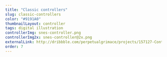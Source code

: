 ```yaml
---
title: "Classic controllers"
slug: classic-controllers
color: "#9191A0"
thumbnailLayout: controller
tags: digital illustration
controllerImg: snes-controller.png
controllerImg2x: snes-controller@2x.png
externalLink: http://dribbble.com/perpetualgrimace/projects/157127-Controllers
order: 7
---
```

